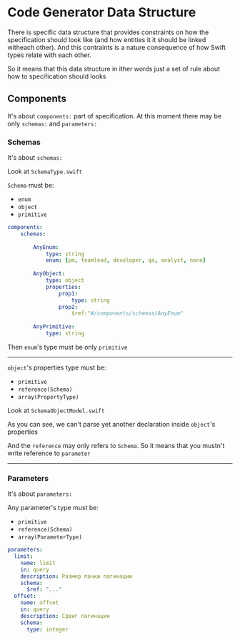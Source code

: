 #  Code Generator Data Structure

There is specific data structure that provides constraints on how the specification should look like (and how entities it it should be linked witheach other). And this contraints is a nature consequence of how Swift types relate with each other.

So it means that this data structure in ither words just a set of rule about how to specification should looks

## Components

It's about `components:` part of specification. At this moment there may be only `schemas:` and `parameters:`

### Schemas

It's about `schemas:`

Look at `SchemaType.swift`

`Schema` must be:
- `enum`
- `object`
- `primitive`

```YAML
components:
    schemas:
    
        AnyEnum:
            type: string
            enum: [pm, teamlead, developer, qa, analyst, none]
            
        AnyObject:
            type: object
            properties:
                prop1:
                    type: string
                prop2:
                    $ref:"#/components/schemas/AnyEnum"
                    
        AnyPrimitive:
            type: string
```

Then `enum`'s type must be only `primitive`

---

`object`'s properties type must be:
- `primitive`
- `reference(Schema)`
- `array(PropertyType)`


Look at `SchemaObjectModel.swift`

As you can see, we can't parse yet another declaration inside  `object`'s properties

And the `reference` may only refers to `Schema`. So it means that you mustn't write reference to `parameter`

---

### Parameters

It's about `parameters:`

Any parameter's type must be:
- `primitive`
- `reference(Schema)`
- `array(ParameterType)`

```YAML
parameters:
  limit: 
    name: limit
    in: query
    description: Размер пачки пагинации
    schema:
      $ref: "..."
  offset:
    name: offset
    in: query
    description: Сдвиг пагинации
    schema:
      type: integer
```
